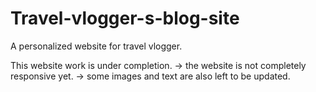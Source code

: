 # Travel-vlogger-s-blog-site
A personalized website for travel vlogger.

This website work is under completion.
-> the website is not completely responsive yet.
-> some images and text are also left to be updated.
